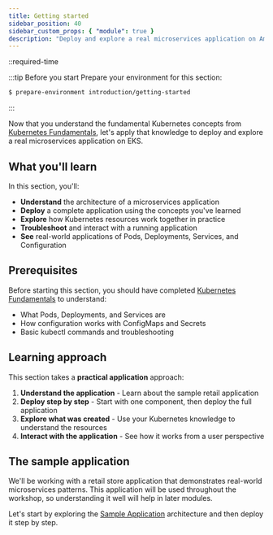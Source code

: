 ```yaml
---
title: Getting started
sidebar_position: 40
sidebar_custom_props: { "module": true }
description: "Deploy and explore a real microservices application on Amazon EKS."
---
```


::required-time

:::tip Before you start
Prepare your environment for this section:

```bash timeout=300 wait=10
$ prepare-environment introduction/getting-started
```

:::

Now that you understand the fundamental Kubernetes concepts from [Kubernetes Fundamentals](../kubernetes-fundamentals), let's apply that knowledge to deploy and explore a real microservices application on EKS.

## What you'll learn

In this section, you'll:

- **Understand** the architecture of a microservices application
- **Deploy** a complete application using the concepts you've learned
- **Explore** how Kubernetes resources work together in practice
- **Troubleshoot** and interact with a running application
- **See** real-world applications of Pods, Deployments, Services, and Configuration

## Prerequisites

Before starting this section, you should have completed [Kubernetes Fundamentals](../kubernetes-fundamentals) to understand:
- What Pods, Deployments, and Services are
- How configuration works with ConfigMaps and Secrets
- Basic kubectl commands and troubleshooting

## Learning approach

This section takes a **practical application** approach:

1. **Understand the application** - Learn about the sample retail application
2. **Deploy step by step** - Start with one component, then deploy the full application
3. **Explore what was created** - Use your Kubernetes knowledge to understand the resources
4. **Interact with the application** - See how it works from a user perspective

## The sample application

We'll be working with a retail store application that demonstrates real-world microservices patterns. This application will be used throughout the workshop, so understanding it well will help in later modules.

Let's start by exploring the [Sample Application](./sample-application) architecture and then deploy it step by step.
